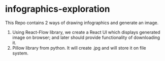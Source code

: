 # infographics-exploration

This Repo contains 2 ways of drawing infographics and generate an image.

1. Using React-Flow library, we create a React UI which displays generated image on browser; and later should provide functionality of downloading it.
2. Pillow library from python. It will create .jpg and will store it on file system.
